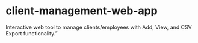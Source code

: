 # client-management-web-app
Interactive web tool to manage clients/employees with Add, View, and CSV Export functionality.”
